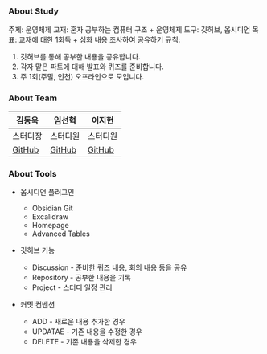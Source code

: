 ### About Study

주제: 운영체제
교재: 혼자 공부하는 컴퓨터 구조 + 운영체제
도구: 깃허브, 옵시디언
목표: 교재에 대한 1회독 + 심화 내용 조사하여 공유하기
규칙:
1. 깃허브를 통해 공부한 내용을 공유합니다.
2. 각자 맡은 파트에 대해 발표와 퀴즈를 준비합니다.
3. 주 1회(주말, 인천) 오프라인으로 모입니다.

### About Team

| 김동욱     | 임선혁     | 이지현   |
| ---------- | ---------- | -------- |
| 스터디장   | 스터디원   | 스터디원 |
| [GitHub]() | [GitHub]() | [GitHub](https://github.com/Sleepingoff)         |


### About Tools

- 옵시디언 플러그인
	- Obsidian Git
	- Excalidraw
	- Homepage
	- Advanced Tables

- 깃허브 기능
	- Discussion - 준비한 퀴즈 내용, 회의 내용 등을 공유
	- Repository - 공부한 내용을 기록
	- Project - 스터디 일정 관리

- 커밋 컨벤션
	- ADD - 새로운 내용 추가한 경우
	- UPDATAE - 기존 내용을 수정한 경우
	- DELETE - 기존 내용을 삭제한 경우